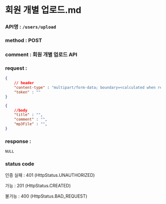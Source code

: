 # 회원 개별 업로드.md
### API명 : `/users/upload`

### method : POST

### comment : 회원 개별 업로드 API

### request :
~~~json
{
    // header
    "content-type" : "multipart/form-data; boundary=<calculated when request is sent>",
    "token" : ""
}
~~~
~~~json
{
    //body
    "title" : "",
    "comment" : "",
    "mp3File" : "",
}
~~~

### response :
    NULL


### status code
인증 실패 : 401 (HttpStatus.UNAUTHORIZED)

가능 : 201 (HttpStatus.CREATED)

불가능 : 400 (HttpStatus.BAD_REQUEST)